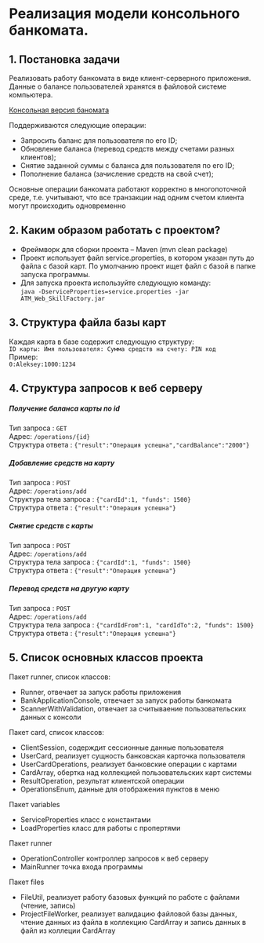 #	Реализация модели консольного банкомата.
##	1. Постановка задачи

Реализовать работу банкомата в виде клиент-серверного приложения.   
Данные о балансе пользователей хранятся в файловой системе компьютера.  
 
 [Консольная версия баномата](https://github.com/Meshchaninov-A/ATM_SkillFactory)  
 
Поддерживаются следующие операции:
* Запросить баланс для пользователя по его ID;
* Обновление баланса (перевод средств между счетами разных клиентов);
* Снятие заданной суммы с баланса для пользователя по его ID;
* Пополнение баланса (зачисление средств на свой счет);  

Основные операции банкомата работают корректно в многопоточной среде, т.е. учитывают, что все транзакции над одним счетом клиента могут происходить одновременно
## 2. Каким образом работать с проектом? 
* Фреймворк для сборки проекта – Maven (mvn clean package)  
* Проект использует файл service.properties, в котором указан путь до файла с базой карт. По умолчанию проект ищет файл с базой в папке запуска программы.
* Для запуска проекта используйте следующую команду:  
 `java -DserviceProperties=service.properties -jar ATM_Web_SkillFactory.jar `
 
## 3. Структура файла базы карт
Каждая карта в базе содержит следующую структуру:  
`ID карты: Имя пользователя: Сумма средств на счету: PIN код`  
Пример:  
`0:Aleksey:1000:1234`

## 4. Структура запросов к веб серверу  
#####  Получение баланса карты по id  
Тип запроса : `GET`  
Адрес: `/operations/{id}`  
Структура ответа : `{"result":"Операция успешна","cardBalance":"2000"}`  

#####  Добавление средств на карту  
Тип запроса : `POST`  
Адрес: `/operations/add`   
Структура тела запроса :  `{"cardId":1, "funds": 1500}`  
Структура ответа : `{"result":"Операция успешна"}`  
  
#####  Снятие средств с карты  
Тип запроса : `POST`  
Адрес: `/operations/add`   
Структура тела запроса :  `{"cardId":1, "funds": 1500}`  
Структура ответа : `{"result":"Операция успешна"}`

#####  Перевод средств на другую карту  
Тип запроса : `POST`  
Адрес: `/operations/add`   
Структура тела запроса :  `{"cardIdFrom":1, "cardIdTo":2, "funds": 1500}`  
Структура ответа : `{"result":"Операция успешна"}`

## 5. Список основных классов проекта
Пакет runner, список классов:
* Runner, отвечает за запуск работы приложения
* BankApplicationConsole, отвечает за запуск работы банкомата
* ScannerWithValidation, отвечает за считываение пользовательских данных с консоли  

Пакет card, список классов:
* ClientSession, содерждит сессионные данные пользователя
* UserCard, реализует сущность банковская карточка пользователя
* UserCardOperations, реализует банковские операции с картами
* CardArray, обертка над коллекцией пользовательских карт системы 
* ResultOperation, результат клиентской операции
* OperationsEnum, данные для отображения пунктов в меню   

Пакет variables
* ServiceProperties класс с константами
* LoadProperties класс для работы с пропертями  

Пакет runner   
* OperationController контроллер запросов к веб серверу
* MainRunner точка входа программы

Пакет files
* FileUtil, реализует работу базовых функций по работе с файлами (чтение, запись)
* ProjectFileWorker, реализует валидацию файловой базы данных, чтение данных из файла в коллекцию CardArray и запись данных в файл из коллеции CardArray